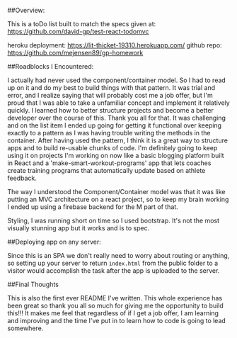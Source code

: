 ##Overview: 

This is a toDo list built to match the specs given at: https://github.com/david-gp/test-react-todomvc

heroku deployment: https://lit-thicket-19310.herokuapp.com/
github repo: https://github.com/mejensen89/gp-homework

##Roadblocks I Encountered: 

 I actually had never used the component/container model. So I had to read up on it and do my best to build things with that pattern. It was trial and error, and I realize saying that will probably cost me a job offer, but I'm proud that I was able to take a unfamiliar concept and implement it relatively quickly. I learned how to better structure projects and become a better developer over the course of this. Thank you all for that. It was challenging and on the list item I ended up going for getting it functional over keeping exactly to a pattern as I was having trouble writing the methods in the container. After having used the pattern, I think it is a great way to structure apps and to build re-usable chunks of code. I'm definitely going to keep using it on projects I'm working on now like a basic blogging platform built in React and a 'make-smart-workout-programs' app that lets coaches create training programs that automatically update based on athlete feedback. 

 The way I understood the Component/Container model was that it was like putting an MVC architecture on a react project, so to keep my brain working I ended up using a firebase backend for the M part of that.

 Styling, I was running short on time so I used bootstrap. It's not the most visually stunning app but it works and is to spec.  

 ##Deploying app on any server: 

 Since this is an SPA we don't really need to worry about routing or anything, so setting up your server to return `index.html` from the public folder to a visitor would accomplish the task after the app is uploaded to the server. 

 ##Final Thoughts

 This is also the first ever README I've written. This whole experience has been great so thank you all so much for giving me the opportunity to build this!!! It makes me feel that regardless of if I get a job offer, I am learning and improving and the time I've put in to learn how to code is going to lead somewhere. 
